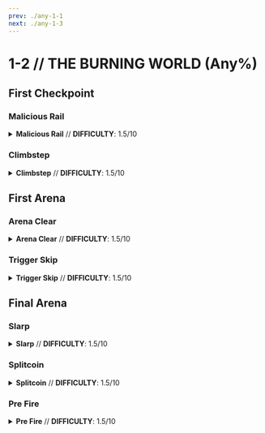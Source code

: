 ```yaml
---
prev: ./any-1-1
next: ./any-1-3
---
```


# 1-2 // THE BURNING WORLD (Any%)

## First Checkpoint

<div class="hidden-header">

### Malicious Rail

</div>

<details class="easy">
    <summary>
        <b>Malicious Rail</b> // <b>DIFFICULTY</b>: 1.5/10
    </summary>
    <p>
      Start off by doing a <a href="/speedrun-tech#slam-storage">Slam Store</a> in the entrance hallway, then slide until you are out from under the central structure, then fire the malicious rail cannon down to boost up and then dash to the checkpoint.
      <video width="735" height="auto" loop controls muted>
        <source src="https://i.imgur.com/BFVOgez.mp4" type="video/mp4">
    </video>
    </p>
</details>

<div class="hidden-header">

### Climbstep

</div>

<details class="easy">
    <summary>
        <b>Climbstep</b> // <b>DIFFICULTY</b>: 1.5/10
    </summary>
    <p>
      Start off by doing a <a href="/speedrun-tech#slam-storage">Slam Store</a> in the entrance hallway then <a href="/speedrun-tech#dives">Dive</a>, when you land <a href="/speedrun-tech#dives">Dive</a> again and hold slide.
      </p>
      <p>
      This will cause you to boost off of the central structure and go straight to the door.
       </p>
      <p>
      Slam and dash jump to the checkpoint.
      <video width="735" height="auto" loop controls muted>
        <source src="https://i.imgur.com/iv5CBGf.mp4" type="video/mp4">
    </video>
      </p>
      <p>
<div class="tips">
    <div class="tips-header">
        <i class="fa-solid fa-circle-exclamation"></i>
        Note
    </div>
    Getting this to work correctly is very inconsistent and essentially random.
</div>
    </p>
</details>

## First Arena

<div class="hidden-header">

### Arena Clear

</div>

<details class="easy">
    <summary>
        <b>Arena Clear</b> // <b>DIFFICULTY</b>: 1.5/10
    </summary>
    <p>
      Dash forward and fire a blue saw to charge the oversaw and fire it at the middle of the skull on the locked door, this will kill the drones in the second wave.
      Stand in the middle of the room, charge an overpump, and use a knuckleblaster shockwave to clear out some of the filth, then use an <a href="/speedrun-tech#overpump-dodge">Overpump Dodge</a> for the rest.
      </p>
      <p>
      Shoot a rocket down one of the tunnels and freeze it as close to the back wall as you can, creating a rocket trap to kill the schisms.
      </p>
      <p>
      Fire malicious rail cannon at the back wall on the other side of the room to kill the schisms.
      </p>
      <p>
      Dash slide through the door diagonally as it opens, then jump and knuckleblast the breakable wall, dash through the hole, then dash slide and use jumpstart to open the shortcut.
      </p>
      <p>
      Slam down then dash to the checkpoint.
      <video width="735" height="auto" loop controls muted>
        <source src="https://i.imgur.com/cVjELd4.mp4" type="video/mp4">
    </video>
    </p>
</details>

<div class="hidden-header">

### Trigger Skip

</div>

<details class="easy">
    <summary>
        <b>Trigger Skip</b> // <b>DIFFICULTY</b>: 1.5/10
    </summary>
    <p>
      to be added
    </p>
</details>

## Final Arena

<div class="hidden-header">

### Slarp 

</div>

<details class="easy">
    <summary>
        <b>Slarp</b> // <b>DIFFICULTY</b>: 1.5/10
    </summary>
    <p>
      Dash to the side of the cerberus statue and <a href="/speedrun-tech#/speedrun-tech.html#ce-boost-core-eject-boost)">CE Boost</a>, slide as you land fire the slab shooter to kill both streetcleaners.
      </p>
      <p>
      Fire a blue saw to charge the overheat, then fire an oversaw where the second set of streetcleaners spawn.
      </p>
      <p>
      Jump and <a href="/speedrun-tech#nukes">Nuke</a> the center of the room as the second wave spawns.
      </p>
      <p>
      Dash to the red door and <a href="/speedrun-tech#slideways-exit">Slideways Exit</a>.
    </p>
</details>

<div class="hidden-header">

### Splitcoin

</div>

<details class="easy">
    <summary>
        <b>Splitcoin</b> // <b>DIFFICULTY</b>: 1.5/10
    </summary>
    <p>
      <a href="/speedrun-tech#dsj(dash-slide-jump)">DSJ</a> around the cerberus statue, and slam jump right before landing, look up at a 45 degree angle, and throw a coin, then splitcoin it to kill both streetcleaners.
      </p>
      <p>
      Stand in the center of the room and charge the slab sharpshooter, aiming at where one of the two streetcleaners in the second wave will spawn, as soon as it does fire the sharpshooter.
      </p>
      <p>
      Jump and <a href="/speedrun-tech#nukes">Nuke</a> the center of the room.
      </p>
      <p>
      Dash to the red door and <a href="/speedrun-tech#slideways-exit">Slideways Exit</a>.
      <video width="735" height="auto" loop controls muted>
        <source src="https://i.imgur.com/KRzh2H0.mp4" type="video/mp4">
    </video>
    </p>
</details>

<div class="hidden-header">

### Pre Fire

</div>

<details class="easy">
    <summary>
        <b>Pre Fire</b> // <b>DIFFICULTY</b>: 1.5/10
    </summary>
    <p>
      <a href="/speedrun-tech#dsj(dash-slide-jump)">DSJ</a> around the cerberus statue, and slam jump right before landing, look up at a 45 degree angle, and throw a coin, then splitcoin it to kill both streetcleaners.
      </p>
      <p>
      Stand in the center of the room and launch a core eject straight up, aim at where one of the two streetcleaners in the second wave will spawn and charge the slab sharpshooter, as soon as it does fire the sharpshooter.
      </p>
      <p>
      Look up and fire malicious rail at the core to perform a <a href="/speedrun-tech#nuke">Nuke</a> clearing the rest of room.
      </p>
      <p>
      Dash to the red door and <a href="/speedrun-tech#slideways-exit">Slideways Exit</a>.
    </p>
</details>
